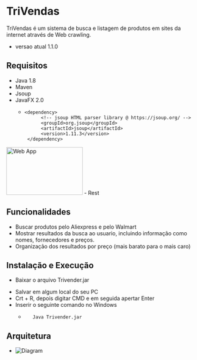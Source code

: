 # TriVendas
TriVendas é um sistema de busca e listagem de produtos em sites da internet através de Web crawling.
- versao atual 1.1.0
## Requisitos
- Java 1.8
- Maven
- Jsoup
- JavaFX 2.0
  * ```Maven
    <dependency>
          <!-- jsoup HTML parser library @ https://jsoup.org/ -->
          <groupId>org.jsoup</groupId>
          <artifactId>jsoup</artifactId>
          <version>1.11.3</version>
     </dependency>
<img width = "200" height = "125" src="https://github.com/JesuisOriginal/TriVendas/blob/master/src/br/ufrpe/trivendas/gui/resources/images/Jsoup.png" alt="Web App"/>           
- Rest

## Funcionalidades
- Buscar produtos pelo Aliexpress e pelo Walmart
- Mostrar resultados da busca ao usuario, incluindo informação como nomes, fornecedores e preços.
- Organização dos resultados por preço (mais barato para o mais caro)

## Instalação e Execução
* Baixar o arquivo Trivender.jar
- Salvar em algum local do seu PC
- Crt + R, depois digitar CMD e em seguida apertar Enter
- Inserir o seguinte comando no Windows
   * ```CMD
        Java Trivender.jar
## Arquitetura
* ![Diagram](https://raw.githubusercontent.com/JesuisOriginal/TriVendas/master/src/main/java/br.ufrpe.trivendas/gui/resources/images/diagram1_0_1.png?token=Afwk_7pkhm0EVMHiXnkZK3mUg9K6IuIBks5bYcg5wA%3D%3D)
